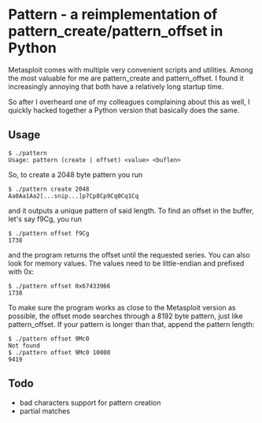 # Pattern - a reimplementation of pattern\_create/pattern\_offset in Python
Metasploit comes with multiple very convenient scripts and utilities. Among
the most valuable for me are pattern_create and pattern_offset. I found it
increasingly annoying that both have a relatively long startup time.

So after I overheard one of my colleagues complaining about this as well,
I quickly hacked together a Python version that basically does the same.
## Usage
```
$ ./pattern
Usage: pattern (create | offset) <value> <buflen>
```
So, to create a 2048 byte pattern you run
```
$ ./pattern create 2048
Aa0Aa1Aa2[...snip...]p7Cp8Cp9Cq0Cq1Cq
```
and it outputs a unique pattern of said length. To find an offset in the
buffer, let's say f9Cg, you run
```
$ ./pattern offset f9Cg
1738
```
and the program returns the offset until the requested series. You can also
look for memory values. The values need to be little-endian and prefixed
with 0x:
```
$ ./pattern offset 0x67433966
1738
```
To make sure the program works as close to the Metasploit version as possible,
the offset mode searches through a 8192 byte pattern, just like pattern_offset.
If your pattern is longer than that, append the pattern length:
```
$ ./pattern offset 9Mc0
Not found
$ ./pattern offset 9Mc0 10000
9419
```
## Todo
- bad characters support for pattern creation
- partial matches

